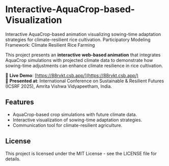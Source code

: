 # Interactive-AquaCrop-based-Visualization
Interactive AquaCrop-based animation visualizing sowing-time adaptation strategies for climate-resilient rice cultivation.
Participatory Modeling Framework: Climate Resilient Rice Farming

This project presents an **interactive web-based animation** that integrates AquaCrop simulations with projected climate data to demonstrate how sowing-time adjustments can enhance climate resilience in rice cultivation.

🔗 **Live Demo**: [https://88rvkt.csb.app/](https://88rvkt.csb.app/)  
📖 **Presented at**: International Conference on Sustainable & Resilient Futures (ICSRF 2025), Amrita Vishwa Vidyapeetham, India.

## Features
- AquaCrop-based crop simulations with future climate data.
- Interactive visualization of sowing-time adaptation strategies.
- Communication tool for climate-resilient agriculture.

## License
This project is licensed under the MIT License - see the LICENSE file for details.
